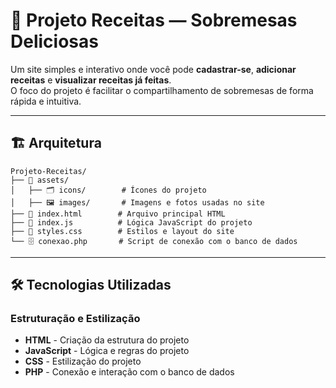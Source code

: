 # 🍰 Projeto Receitas — Sobremesas Deliciosas

Um site simples e interativo onde você pode **cadastrar-se**, **adicionar receitas** e **visualizar receitas já feitas**.  
O foco do projeto é facilitar o compartilhamento de sobremesas de forma rápida e intuitiva.  

---

## 🏗️ Arquitetura

```
Projeto-Receitas/
├── 📂 assets/
│   ├── 🗂️ icons/        # Ícones do projeto
│   ├── 🖼️ images/       # Imagens e fotos usadas no site
├── 📄 index.html        # Arquivo principal HTML
├── 📜 index.js          # Lógica JavaScript do projeto
├── 🎨 styles.css        # Estilos e layout do site
└── 🗄️ conexao.php       # Script de conexão com o banco de dados
```
---
## 🛠️ Tecnologias Utilizadas

### **Estruturação e Estilização**
- **HTML** - Criação da estrutura do projeto
- **JavaScript** - Lógica e regras do projeto
- **CSS** - Estilização do projeto
- **PHP** - Conexão e interação com o banco de dados
